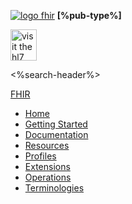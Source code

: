 <a href="http://hl7.org/fhir" id="logo"><img src="%3C%level%%3E./assets/images/fhir-logo-www.png" alt="logo fhir" /></a>
**\[%pub-type%\]**

<a href="http://www.hl7.org" id="hl7-logo"><img src="%3C%level%%3E./assets/images/hl7-logo.png" alt="visit the hl7 website" width="42" height="50" /></a>

&lt;%search-header%&gt;

<span class="icon-bar"></span> <span class="icon-bar"></span> <span class="icon-bar"></span>
<a href="%3C%level%%3Eindex.html" class="navbar-brand hidden">FHIR</a>
-   [Home](%3C%level%%3E./index.html)
-   [Getting Started](%3C%level%%3E./modules.html)
-   [Documentation](%3C%level%%3E./documentation.html)
-   [Resources](%3C%level%%3E./resourcelist.html)
-   [Profiles](%3C%level%%3E./profilelist.html)
-   [Extensions](%3C%level%%3E./extensibility-registry.html)
-   [Operations](%3C%level%%3E./operationslist.html)
-   [Terminologies](%3C%level%%3E./terminologies-systems.html)

